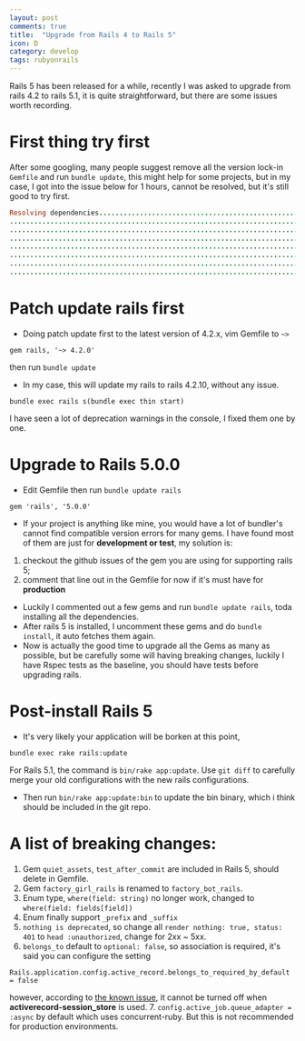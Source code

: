 ```yaml
---
layout: post
comments: true
title:  "Upgrade from Rails 4 to Rails 5"
icon: D
category: develop
tags: rubyonrails
---
```


Rails 5 has been released for a while, recently I was asked to upgrade from rails 4.2 to rails 5.1, it is quite straightforward, but there are some issues worth recording.

# First thing try first
After some googling, many people suggest remove all the version lock-in `Gemfile` and run `bundle update`, this might help for some projects, but in my case, I got into the issue below for 1 hours, cannot be resolved, but it's still good to try first.
```ruby
Resolving dependencies...........................................................................
.................................................................................................
.................................................................................................
.................................................................................................
.................................................................................................
.................................................................................................
.................................................................................................
.................................................................................................

```
# Patch update rails first
- Doing patch update first to the latest version of 4.2.x, vim Gemfile to `~>`
```
gem rails, '~> 4.2.0'
```
then run `bundle update`
- In my case, this will update my rails to rails 4.2.10, without any issue.
```
bundle exec rails s(bundle exec thin start)
```
I have seen a lot of deprecation warnings in the console, I fixed them one by one.

# Upgrade to Rails 5.0.0
- Edit Gemfile then run `bundle update rails`
```
gem 'rails', '5.0.0'
```
- If your project is anything like mine, you would have a lot of bundler's cannot find compatible version errors for many gems. I have found most of them are just for **development or test**, my solution is:
1. checkout the github issues of the gem you are using for supporting rails 5;
2. comment that line out in the Gemfile for now if it's must have for **production**
- Luckily I commented out a few gems and run `bundle update rails`, toda installing all the dependencies.
- After rails 5 is installed, I uncomment these gems and do `bundle install`, it auto fetches them again.
- Now is actually the good time to upgrade all the Gems as many as possible, but be carefully some will having breaking changes, luckily I have Rspec tests as the baseline, you should have tests before upgrading rails.

# Post-install Rails 5
- It's very likely your application will be borken at this point,
```
bundle exec rake rails:update
```
For Rails 5.1, the command is `bin/rake app:update`.
Use `git diff` to carefully merge your old configurations with the new rails configurations.
- Then run `bin/rake app:update:bin` to update the bin binary, which i think should be included in the git repo.

# A list of breaking changes:
1. Gem `quiet_assets`, `test_after_commit` are included in Rails 5, should delete in Gemfile.
2. Gem `factory_girl_rails` is renamed to `factory_bot_rails`.
3. Enum type, `where(field: string)` no longer work, changed to `where(field: fields[field])`
4. Enum finally support `_prefix` and `_suffix`
5. `nothing is deprecated`, so change all `render nothing: true, status: 401` to `head :unauthorized`, change for 2xx ~ 5xx.
6. `belongs_to` default to `optional: false`, so association is required, it's said you can configure the setting
```
Rails.application.config.active_record.belongs_to_required_by_default = false
```
however, according to [the known issue][issue-url], it cannot be turned off when **activerecord-session_store** is used.
7. `config.active_job.queue_adapter = :async` by default which uses concurrent-ruby. But this is not recommended for production environments.

[issue-url]: https://github.com/rails/activerecord-session_store/issues/116
